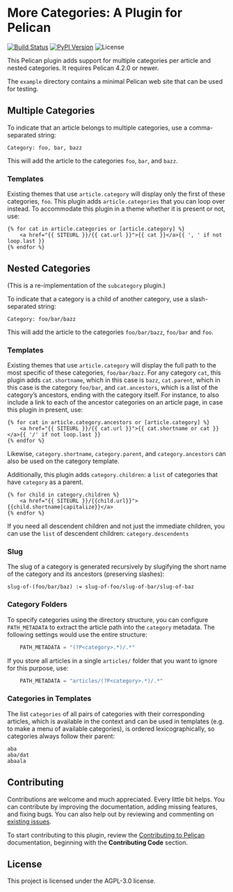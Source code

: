 # More Categories: A Plugin for Pelican

[![Build Status](https://img.shields.io/github/actions/workflow/status/pelican-plugins/more-categories/main.yml?branch=main)](https://github.com/pelican-plugins/more-categories/actions)
[![PyPI Version](https://img.shields.io/pypi/v/pelican-more-categories)](https://pypi.org/project/pelican-more-categories/)
![License](https://img.shields.io/pypi/l/pelican-more-categories?color=blue)

This Pelican plugin adds support for multiple categories per article and nested
categories. It requires Pelican 4.2.0 or newer.

The `example` directory contains a minimal Pelican web site that can be used for testing.

## Multiple Categories

To indicate that an article belongs to multiple categories, use a
comma-separated string:

    Category: foo, bar, bazz

This will add the article to the categories `foo`, `bar`, and `bazz`.

### Templates

Existing themes that use `article.category` will display only the first of
these categories, `foo`. This plugin adds `article.categories` that you can
loop over instead. To accommodate this plugin in a theme whether it is present
or not, use:

```jinja2
{% for cat in article.categories or [article.category] %}
    <a href="{{ SITEURL }}/{{ cat.url }}">{{ cat }}</a>{{ ', ' if not loop.last }}
{% endfor %}
```

## Nested Categories

(This is a re-implementation of the `subcategory` plugin.)

To indicate that a category is a child of another category, use a
slash-separated string:

    Category: foo/bar/bazz

This will add the article to the categories `foo/bar/bazz`, `foo/bar` and
`foo`.

### Templates

Existing themes that use `article.category` will display the full path to the
most specific of these categories, `foo/bar/bazz`. For any category `cat`, this
plugin adds `cat.shortname`, which in this case is `bazz`, `cat.parent`, which
in this case is the category `foo/bar`, and `cat.ancestors`, which is a list of
the category’s ancestors, ending with the category itself. For instance, to
also include a link to each of the ancestor categories on an article page, in
case this plugin in present, use:

```jinja2
{% for cat in article.category.ancestors or [article.category] %}
    <a href="{{ SITEURL }}/{{ cat.url }}">{{ cat.shortname or cat }}</a>{{ '/' if not loop.last }}
{% endfor %}
```

Likewise, `category.shortname`, `category.parent`, and `category.ancestors` can
also be used on the category template.

Additionally, this plugin adds `category.children`: a `list` of categories
that have `category` as a parent.

```jinja2
{% for child in category.children %}
    <a href="{{ SITEURL }}/{{child.url}}">{{child.shortname|capitalize}}</a>
{% endfor %}
```

If you need all descendent children and not just the immediate children, you can use the `list` of descendent children: `category.descendents`

### Slug

The slug of a category is generated recursively by slugifying the short name of
the category and its ancestors (preserving slashes):

    slug-of-(foo/bar/baz) := slug-of-foo/slug-of-bar/slug-of-baz

### Category Folders

To specify categories using the directory structure, you can configure
`PATH_METADATA` to extract the article path into the `category` metadata. The
following settings would use the entire structure:

```python
    PATH_METADATA = "(?P<category>.*)/.*"
```

If you store all articles in a single `articles/` folder that you want to
ignore for this purpose, use:

```python
    PATH_METADATA = "articles/(?P<category>.*)/.*"
```

### Categories in Templates

The list `categories` of all pairs of categories with their corresponding
articles, which is available in the context and can be used in templates (e.g.
to make a menu of available categories), is ordered lexicographically, so
categories always follow their parent:

    aba
    aba/dat
    abaala

## Contributing

Contributions are welcome and much appreciated. Every little bit helps. You can contribute by improving the documentation, adding missing features, and fixing bugs. You can also help out by reviewing and commenting on [existing issues][].

To start contributing to this plugin, review the [Contributing to Pelican][] documentation, beginning with the **Contributing Code** section.

[existing issues]: https://github.com/pelican-plugins/more-categories/issues
[Contributing to Pelican]: https://docs.getpelican.com/en/latest/contribute.html

## License

This project is licensed under the AGPL-3.0 license.
